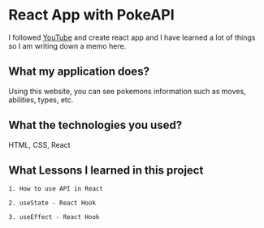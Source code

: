 
# React App with PokeAPI

I followed [YouTube](https://www.youtube.com/watch?v=CZBWT7MQYr0&t=1001s) and create react app and I have learned a lot of things so I am writing down a memo here.

## What my application does?
Using this website, you can see pokemons information such as moves, abilities, types, etc.

## What the technologies you used?



HTML, CSS, React


## What Lessons I learned in this project
    1. How to use API in React
    
    2. useState - React Hook 

    3. useEffect - React Hook

